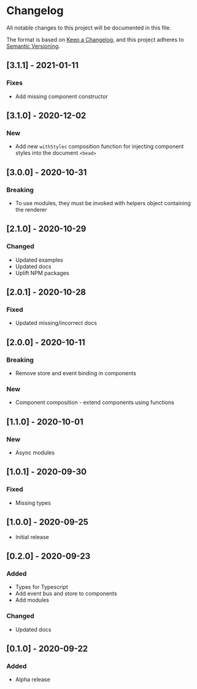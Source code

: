 # Changelog
All notable changes to this project will be documented in this file.

The format is based on [Keep a Changelog](https://keepachangelog.com/en/1.0.0/),
and this project adheres to [Semantic Versioning](https://semver.org/spec/v2.0.0.html).

## [3.1.1] - 2021-01-11

### Fixes
- Add missing component constructor

## [3.1.0] - 2020-12-02

### New
- Add new `withStyles` composition function for injecting component styles into the document `<head>`

## [3.0.0] - 2020-10-31

### Breaking
- To use modules, they must be invoked with helpers object containing the renderer

## [2.1.0] - 2020-10-29

### Changed
- Updated examples
- Updated docs
- Uplift NPM packages

## [2.0.1] - 2020-10-28

### Fixed
- Updated missing/incorrect docs

## [2.0.0] - 2020-10-11

### Breaking
- Remove store and event binding in components

### New
- Component composition - extend components using functions

## [1.1.0] - 2020-10-01

### New
- Async modules

## [1.0.1] - 2020-09-30

### Fixed
- Missing types

## [1.0.0] - 2020-09-25

- Initial release

## [0.2.0] - 2020-09-23

### Added
- Types for Typescript
- Add event bus and store to components
- Add modules

### Changed
- Updated docs

## [0.1.0] - 2020-09-22

### Added
- Alpha release
